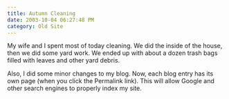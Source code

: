 ```yaml
---
title: Autumn Cleaning
date: 2003-10-04 06:27:48 PM
category: Old Site
---
```


My wife and I spent most of today cleaning. We did the inside of the house, then we did some yard work. We ended up with about a dozen trash bags filled with leaves and other yard debris.

Also, I did some minor changes to my blog. Now, each blog entry has its own page (when you click the Permalink link). This will allow Google and other search engines to properly index my site.
